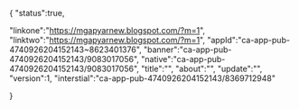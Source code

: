 {
"status":true,

"linkone":"https://mgapyarnew.blogspot.com/?m=1",
"linktwo":"https://mgapyarnew.blogspot.com/?m=1",
"appId":"ca-app-pub-4740926204152143~8623401376",
"banner":"ca-app-pub-4740926204152143/9083017056",
"native":"ca-app-pub-4740926204152143/9083017056",
"title":"",
"about":"",
"update":"",
"version":1,
"interstial":"ca-app-pub-4740926204152143/8369712948"

}
